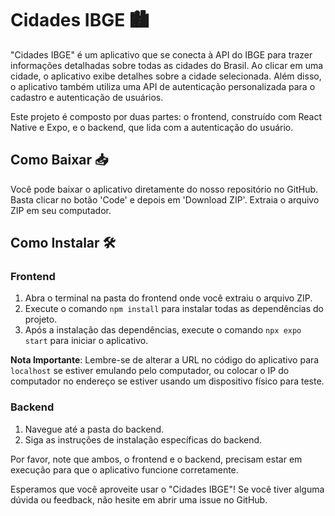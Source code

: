 # Cidades IBGE 🏙️

"Cidades IBGE" é um aplicativo que se conecta à API do IBGE para trazer informações detalhadas sobre todas as cidades do Brasil. Ao clicar em uma cidade, o aplicativo exibe detalhes sobre a cidade selecionada. Além disso, o aplicativo também utiliza uma API de autenticação personalizada para o cadastro e autenticação de usuários.

Este projeto é composto por duas partes: o frontend, construído com React Native e Expo, e o backend, que lida com a autenticação do usuário.

## Como Baixar 📥

Você pode baixar o aplicativo diretamente do nosso repositório no GitHub. Basta clicar no botão 'Code' e depois em 'Download ZIP'. Extraia o arquivo ZIP em seu computador.

## Como Instalar 🛠️

### Frontend

1. Abra o terminal na pasta do frontend onde você extraiu o arquivo ZIP.
2. Execute o comando `npm install` para instalar todas as dependências do projeto.
3. Após a instalação das dependências, execute o comando `npx expo start` para iniciar o aplicativo.

**Nota Importante**: Lembre-se de alterar a URL no código do aplicativo para `localhost` se estiver emulando pelo computador, ou colocar o IP do computador no endereço se estiver usando um dispositivo físico para teste.

### Backend

1. Navegue até a pasta do backend.
2. Siga as instruções de instalação específicas do backend.

Por favor, note que ambos, o frontend e o backend, precisam estar em execução para que o aplicativo funcione corretamente.

Esperamos que você aproveite usar o "Cidades IBGE"! Se você tiver alguma dúvida ou feedback, não hesite em abrir uma issue no GitHub.
